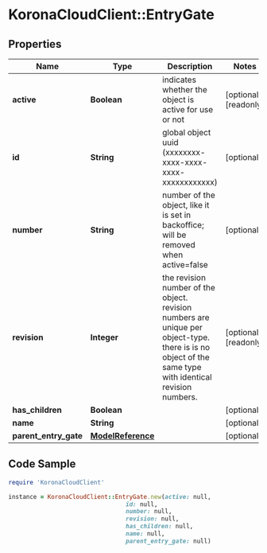 # KoronaCloudClient::EntryGate

## Properties

Name | Type | Description | Notes
------------ | ------------- | ------------- | -------------
**active** | **Boolean** | indicates whether the object is active for use or not | [optional] [readonly] 
**id** | **String** | global object uuid (xxxxxxxx-xxxx-xxxx-xxxx-xxxxxxxxxxxx) | [optional] 
**number** | **String** | number of the object, like it is set in backoffice; will be removed when active&#x3D;false | [optional] 
**revision** | **Integer** | the revision number of the object. revision numbers are unique per object-type. there is is no object of the same type with identical revision numbers. | [optional] [readonly] 
**has_children** | **Boolean** |  | [optional] 
**name** | **String** |  | [optional] 
**parent_entry_gate** | [**ModelReference**](ModelReference.md) |  | [optional] 

## Code Sample

```ruby
require 'KoronaCloudClient'

instance = KoronaCloudClient::EntryGate.new(active: null,
                                 id: null,
                                 number: null,
                                 revision: null,
                                 has_children: null,
                                 name: null,
                                 parent_entry_gate: null)
```


